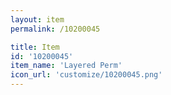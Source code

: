 ```yaml
---
layout: item
permalink: /10200045

title: Item
id: '10200045'
item_name: 'Layered Perm'
icon_url: 'customize/10200045.png'
---
```

